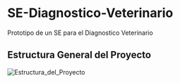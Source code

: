 # SE-Diagnostico-Veterinario

Prototipo de un SE para el Diagnostico Veterinario

## Estructura General del Proyecto
![Estructura_del_Proyecto](http://i.imgur.com/5HbxQFN.png)
